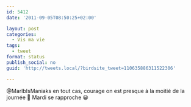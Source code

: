 ```yaml
---
id: 5412
date: '2011-09-05T08:50:25+02:00'

layout: post
categories:
  - Vis ma vie
tags:
  - tweet
format: status
publish_social: no
guid: 'http://tweets.local/?birdsite_tweet=110635886311522306'

---
```


@MarlbIsManiaks en tout cas, courage on est presque à la moitié de la journée 🙂 Mardi se rapproche 😀